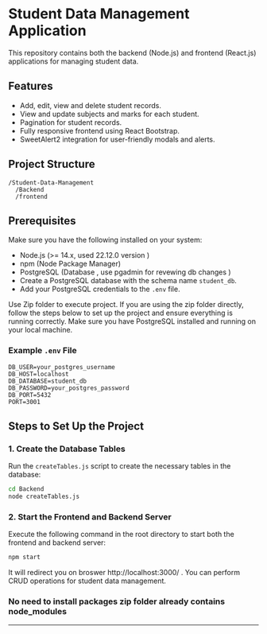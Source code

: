 
# Student Data Management Application
This repository contains both the backend (Node.js) and frontend (React.js) applications for managing student data.

## Features
- Add, edit, view and delete student records.
- View and update subjects and marks for each student.
- Pagination for student records.
- Fully responsive frontend using React Bootstrap.
- SweetAlert2 integration for user-friendly modals and alerts.

## Project Structure
```
/Student-Data-Management
  /Backend
  /frontend
```

## Prerequisites
Make sure you have the following installed on your system:
- Node.js (>= 14.x, used 22.12.0 version )
- npm (Node Package Manager)
- PostgreSQL (Database , use pgadmin for revewing db changes )
- Create a PostgreSQL database with the schema name `student_db`.
- Add your PostgreSQL credentials to the `.env` file.

Use Zip folder to execute project.
If you are using the zip folder directly, follow the steps below to set up the project and ensure everything is running correctly. Make sure you have PostgreSQL installed and running on your local machine.


### Example `.env` File
```env
DB_USER=your_postgres_username
DB_HOST=localhost
DB_DATABASE=student_db
DB_PASSWORD=your_postgres_password
DB_PORT=5432
PORT=3001
```

## Steps to Set Up the Project

### 1. Create the Database Tables
Run the `createTables.js` script to create the necessary tables in the database:
```bash
cd Backend
node createTables.js
```

### 2. Start the Frontend and Backend Server
Execute the following command in the root directory to start both the frontend and backend server:
```bash
npm start
```
It will redirect you on broswer http://localhost:3000/ .
You can perform CRUD operations for student data management.

### No need to install packages zip folder already contains node_modules 
---
